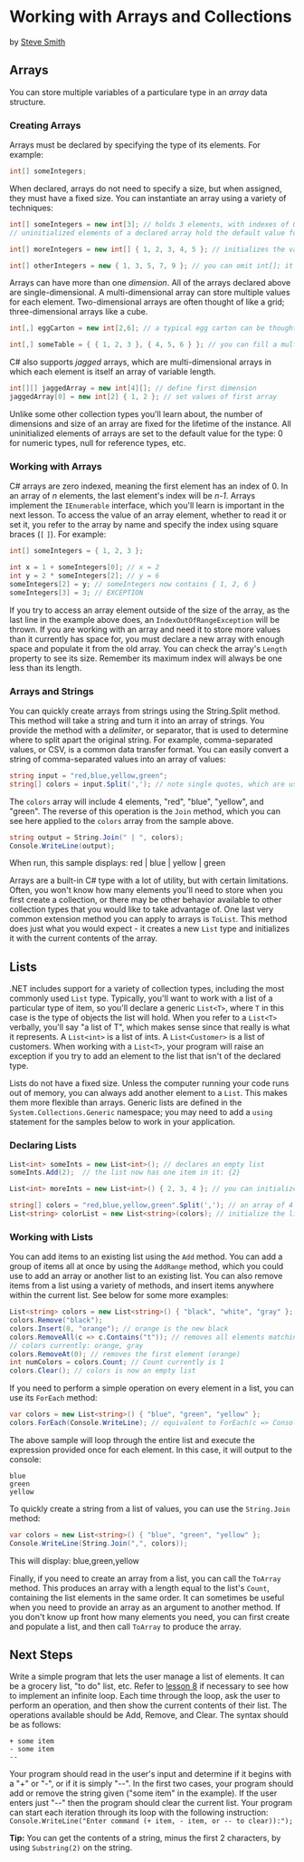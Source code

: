 # Working with Arrays and Collections
by [Steve Smith](http://deviq.com/me/steve-smith)

## Arrays

You can store multiple variables of a particulare type in an *array* data structure. 

### Creating Arrays

Arrays must be declared by specifying the type of its elements. For example:

```c#
int[] someIntegers;
```

When declared, arrays do not need to specify a size, but when assigned, they must have a fixed size. You can instantiate an array using a variety of techniques:

```c#
int[] someIntegers = new int[3]; // holds 3 elements, with indexes of 0, 1, and 2.
// uninitialized elements of a declared array hold the default value for the type (in this case 0).

int[] moreIntegers = new int[] { 1, 2, 3, 4, 5 }; // initializes the values of the array

int[] otherIntegers = new { 1, 3, 5, 7, 9 }; // you can omit int[]; it will be inferred in this case.
```

Arrays can have more than one *dimension*. All of the arrays declared above are single-dimensional. A multi-dimensional array can store multiple values for each element. Two-dimensional arrays are often thought of like a grid; three-dimensional arrays like a cube.

```c#
int[,] eggCarton = new int[2,6]; // a typical egg carton can be thought of as a 2x6 array

int[,] someTable = { { 1, 2, 3 }, { 4, 5, 6 } }; // you can fill a multi-dimensional array on assignment as well
```

C# also supports *jagged* arrays, which are multi-dimensional arrays in which each element is itself an array of variable length.

```c#
int[][] jaggedArray = new int[4][]; // define first dimension
jaggedArray[0] = new int[2] { 1, 2 }; // set values of first array
```

Unlike some other collection types you'll learn about, the number of dimensions and size of an array are fixed for the lifetime of the instance. All uninitialized elements of arrays are set to the default value for the type: 0 for numeric types, null for reference types, etc.

### Working with Arrays

C# arrays are zero indexed, meaning the first element has an index of 0. In an array of *n* elements, the last element's index will be *n-1*. Arrays implement the ``IEnumerable`` interface, which you'll learn is important in the next lesson. To access the value of an array element, whether to read it or set it, you refer to the array by name and specify the index using square braces (``[`` ``]``). For example:

```c#
int[] someIntegers = { 1, 2, 3 };

int x = 1 + someIntegers[0]; // x = 2
int y = 2 * someIntegers[2]; // y = 6
someIntegers[2] = y; // someIntegers now contains { 1, 2, 6 }
someIntegers[3] = 3; // EXCEPTION
```

If you try to access an array element outside of the size of the array, as the last line in the example above does, an ``IndexOutOfRangeException`` will be thrown. If you are working with an array and need it to store more values than it currently has space for, you must declare a new array with enough space and populate it from the old array. You can check the array's ``Length`` property to see its size. Remember its maximum index will always be one less than its length.

### Arrays and Strings

You can quickly create arrays from strings using the String.Split method. This method will take a string and turn it into an array of strings. You provide the method with a *delimiter*, or separator, that is used to determine where to split apart the original string. For example, comma-separated values, or CSV, is a common data transfer format. You can easily convert a string of comma-separated values into an array of values:

```c#
string input = "red,blue,yellow,green";
string[] colors = input.Split(','); // note single quotes, which are used to define literal character (``char``) values
```

The ``colors`` array will include 4 elements, "red", "blue", "yellow", and "green". The reverse of this operation is the ``Join`` method, which you can see here applied to the ``colors`` array from the sample above.

```c#
string output = String.Join(" | ", colors);
Console.WriteLine(output);
```

When run, this sample displays:
    red | blue | yellow | green

Arrays are a built-in C# type with a lot of utility, but with certain limitations. Often, you won't know how many elements you'll need to store when you first create a collection, or there may be other behavior available to other collection types that you would like to take advantage of. One last very common extension method you can apply to arrays is ``ToList``. This method does just what you would expect - it creates a new ``List`` type and initializes it with the current contents of the array.

## Lists

.NET includes support for a variety of collection types, including the most commonly used ``List`` type. Typically, you'll want to work with a list of a particular type of item, so you'll declare a generic ``List<T>``, where ``T`` in this case is the type of objects the list will hold. When you refer to a ``List<T>`` verbally, you'll say "a list of T", which makes sense since that really is what it represents. A ``List<int>`` is a list of ints. A ``List<Customer>`` is a list of customers. When working with a ``List<T>``, your program will raise an exception if you try to add an element to the list that isn't of the declared type.

Lists do not have a fixed size. Unless the computer running your code runs out of memory, you can always add another element to a ``List``. This makes them more flexible than arrays. Generic lists are defined in the ``System.Collections.Generic`` namespace; you may need to add a ``using`` statement for the samples below to work in your application.

### Declaring Lists

```c#
List<int> someInts = new List<int>(); // declares an empty list
someInts.Add(2);  // the list now has one item in it: {2}

List<int> moreInts = new List<int>() { 2, 3, 4 }; // you can initialize a list when you create it

string[] colors = "red,blue,yellow,green".Split(','); // an array of 4 strings
List<string> colorList = new List<string>(colors); // initialize the list from an array
```

### Working with Lists

You can add items to an existing list using the ``Add`` method. You can add a group of items all at once by using the ``AddRange`` method, which you could use to add an array or another list to an existing list. You can also remove items from a list using a variety of methods, and insert items anywhere within the current list. See below for some more examples:

```c#
List<string> colors = new List<string>() { "black", "white", "gray" };
colors.Remove("black");
colors.Insert(0, "orange"); // orange is the new black
colors.RemoveAll(c => c.Contains("t")); // removes all elements matching condition (containing a "t")
// colors currently: orange, gray
colors.RemoveAt(0); // removes the first element (orange)
int numColors = colors.Count; // Count currently is 1
colors.Clear(); // colors is now an empty list
```

If you need to perform a simple operation on every element in a list, you can use its ``ForEach`` method:

```c#
var colors = new List<string>() { "blue", "green", "yellow" };
colors.ForEach(Console.WriteLine); // equivalent to ForEach(c => Console.WriteLine(c)) 
```

The above sample will loop through the entire list and execute the expression provided once for each element. In this case, it will output to the console:

    blue
    green
    yellow

To quickly create a string from a list of values, you can use the ``String.Join`` method:

```c#
var colors = new List<string>() { "blue", "green", "yellow" };
Console.WriteLine(String.Join(",", colors));
```

This will display:
    blue,green,yellow

Finally, if you need to create an array from a list, you can call the ``ToArray`` method. This produces an array with a length equal to the list's ``Count``, containing the list elements in the same order. It can sometimes be useful when you need to provide an array as an argument to another method. If you don't know up front how many elements you need, you can first create and populate a list, and then call ``ToArray`` to produce the array.

## Next Steps

Write a simple program that lets the user manage a list of elements. It can be a grocery list, "to do" list, etc. Refer to [lesson 8](lesson-08.md) if necessary to see how to implement an infinite loop. Each time through the loop, ask the user to perform an operation, and then show the current contents of their list. The operations available should be Add, Remove, and Clear. The syntax should be as follows:

    + some item
    - some item
    --

Your program should read in the user's input and determine if it begins with a "+" or "-", or if it is simply "--". In the first two cases, your program should add or remove the string given ("some item" in the example). If the user enters just "--" then the program should clear the current list. Your program can start each iteration through its loop with the following instruction:
``Console.WriteLine("Enter command (+ item, - item, or -- to clear)):");``

**Tip:** You can get the contents of a string, minus the first 2 characters, by using ``Substring(2)`` on the string.
